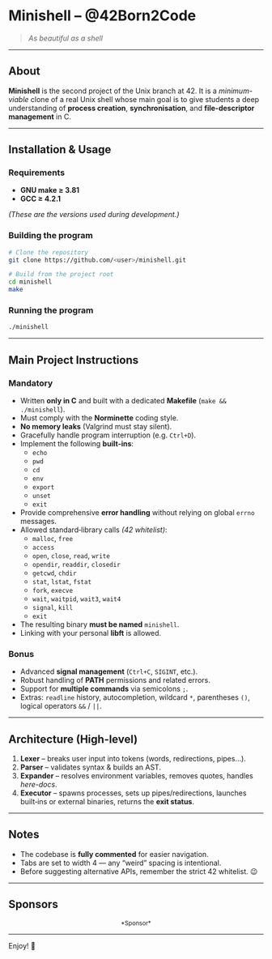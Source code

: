 # Minishell – @42Born2Code

> *As beautiful as a shell*

---

## About

**Minishell** is the second project of the Unix branch at 42. It is a *minimum-viable* clone of a real Unix shell whose main goal is to give students a deep understanding of **process creation**, **synchronisation**, and **file-descriptor management** in C.

---

## Installation & Usage

### Requirements

- **GNU make ≥ 3.81**
- **GCC ≥ 4.2.1**

*(These are the versions used during development.)*

### Building the program

```bash
# Clone the repository
git clone https://github.com/<user>/minishell.git

# Build from the project root
cd minishell
make
```

### Running the program

```bash
./minishell
```

---

## Main Project Instructions

### Mandatory

- Written **only in C** and built with a dedicated **Makefile** (`make && ./minishell`).
- Must comply with the **Norminette** coding style.
- **No memory leaks** (Valgrind must stay silent).
- Gracefully handle program interruption (e.g. `Ctrl+D`).
- Implement the following **built‑ins**:
  - `echo`
  - `pwd`
  - `cd`
  - `env`
  - `export`
  - `unset`
  - `exit`
- Provide comprehensive **error handling** without relying on global `errno` messages.
- Allowed standard‑library calls *(42 whitelist)*:
  - `malloc`, `free`
  - `access`
  - `open`, `close`, `read`, `write`
  - `opendir`, `readdir`, `closedir`
  - `getcwd`, `chdir`
  - `stat`, `lstat`, `fstat`
  - `fork`, `execve`
  - `wait`, `waitpid`, `wait3`, `wait4`
  - `signal`, `kill`
  - `exit`
- The resulting binary **must be named** `minishell`.
- Linking with your personal **libft** is allowed.

### Bonus

- Advanced **signal management** (`Ctrl+C`, `SIGINT`, etc.).
- Robust handling of **PATH** permissions and related errors.
- Support for **multiple commands** via semicolons `;`.
- Extras: `readline` history, autocompletion, wildcard `*`, parentheses `()`, logical operators `&&` / `||`.

---

## Architecture (High‑level)

1. **Lexer** – breaks user input into tokens (words, redirections, pipes…).
2. **Parser** – validates syntax & builds an AST.
3. **Expander** – resolves environment variables, removes quotes, handles *here-docs*.
4. **Executor** – spawns processes, sets up pipes/redirections, launches built‑ins or external binaries, returns the **exit status**.

---

## Notes

- The codebase is **fully commented** for easier navigation.  
- Tabs are set to width 4 — any “weird” spacing is intentional.  
- Before suggesting alternative APIs, remember the strict 42 whitelist. 😉

---

## Sponsors

<div align="center">
  <sup>*Sponsor*</sup>
</div>

---

Enjoy! 🎉

